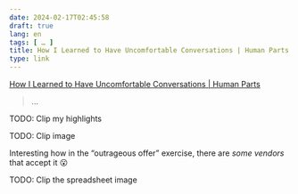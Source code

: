 ```yaml
---
date: 2024-02-17T02:45:58
draft: true
lang: en
tags: [ … ]
title: How I Learned to Have Uncomfortable Conversations | Human Parts
type: link
---
```


[How I Learned to Have Uncomfortable Conversations | Human Parts](https://humanparts.medium.com/finding-my-fighting-words-how-i-learned-to-have-uncomfortable-conversations-9c0bb09c50c)

> …

TODO: Clip my highlights

TODO: Clip image

Interesting how in the “outrageous offer” exercise, there are *some vendors* that accept it 😮

TODO: Clip the spreadsheet image


